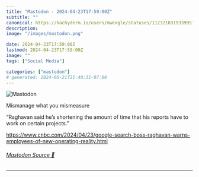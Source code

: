 ```yaml
---
title: "Mastodon - 2024-04-23T17:59:00Z"
subtitle: ""
canonical: https://hachyderm.io/users/mweagle/statuses/112321831933995705
description:
image: "/images/mastodon.png"

date: 2024-04-23T17:59:00Z
lastmod: 2024-04-23T17:59:00Z
image: ""
tags: ["Social Media"]

categories: ["mastodon"]
# generated: 2024-06-21T21:40:31-07:00
---
```

![Mastodon](/images/mastodon.png)

<p>Mismanage what you mismeasure</p><p>“Raghavan said he’s shortening the amount of time that his reports have to work on certain projects.&quot;</p><p><a href="https://www.cnbc.com/2024/04/23/google-search-boss-raghavan-warns-employees-of-new-operating-reality.html" target="_blank" rel="nofollow noopener noreferrer" translate="no"><span class="invisible">https://www.</span><span class="ellipsis">cnbc.com/2024/04/23/google-sea</span><span class="invisible">rch-boss-raghavan-warns-employees-of-new-operating-reality.html</span></a></p>


###### [Mastodon Source 🐘](https://hachyderm.io/@mweagle/112321831933995705)

___
